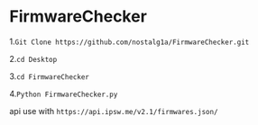 # FirmwareChecker

1.`Git Clone https://github.com/nostalg1a/FirmwareChecker.git`

2.`cd Desktop`

3.`cd FirmwareChecker`

4.`Python FirmwareChecker.py`


api use with `https://api.ipsw.me/v2.1/firmwares.json/`
